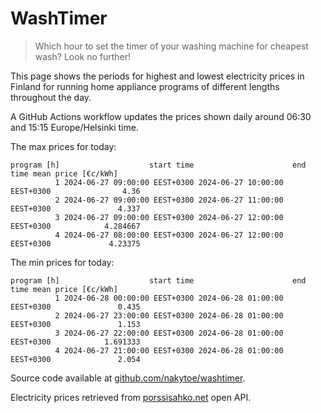 
# WashTimer

> Which hour to set the timer of your washing machine for cheapest wash? Look no further!

This page shows the periods for highest and lowest electricity prices in Finland 
for running home appliance programs of different lengths throughout the day. 

A GitHub Actions workflow updates the prices shown daily around 06:30 and 15:15 Europe/Helsinki time.

The max prices for today:

	program [h]                    start time                      end time mean price [€c/kWh]
	          1 2024-06-27 09:00:00 EEST+0300 2024-06-27 10:00:00 EEST+0300                4.36
	          2 2024-06-27 09:00:00 EEST+0300 2024-06-27 11:00:00 EEST+0300               4.337
	          3 2024-06-27 09:00:00 EEST+0300 2024-06-27 12:00:00 EEST+0300            4.284667
	          4 2024-06-27 08:00:00 EEST+0300 2024-06-27 12:00:00 EEST+0300             4.23375

The min prices for today:

	program [h]                    start time                      end time mean price [€c/kWh]
	          1 2024-06-28 00:00:00 EEST+0300 2024-06-28 01:00:00 EEST+0300               0.435
	          2 2024-06-27 23:00:00 EEST+0300 2024-06-28 01:00:00 EEST+0300               1.153
	          3 2024-06-27 22:00:00 EEST+0300 2024-06-28 01:00:00 EEST+0300            1.691333
	          4 2024-06-27 21:00:00 EEST+0300 2024-06-28 01:00:00 EEST+0300               2.054


Source code available at [github.com/nakytoe/washtimer](https://github.com/nakytoe/washtimer).

Electricity prices retrieved from [porssisahko.net](https://porssisahko.net/api) open API.
